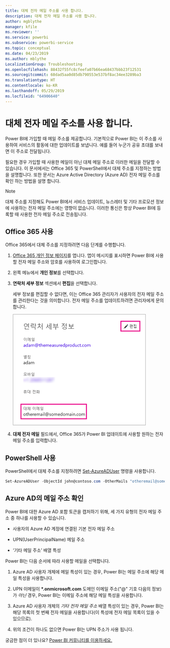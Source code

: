 ```yaml
---
title: 대체 전자 메일 주소를 사용 합니다.
description: 대체 전자 메일 주소를 사용 합니다.
author: mgblythe
manager: kfile
ms.reviewer: ''
ms.service: powerbi
ms.subservice: powerbi-service
ms.topic: conceptual
ms.date: 04/23/2019
ms.author: mblythe
LocalizationGroup: Troubleshooting
ms.openlocfilehash: 88432f55fc8cfeefa07b66ea68437bbb23f12531
ms.sourcegitcommit: 60dad5aa0d85db790553e537bf8ac34ee3289ba3
ms.translationtype: HT
ms.contentlocale: ko-KR
ms.lasthandoff: 05/29/2019
ms.locfileid: "64906640"
---
```

# <a name="use-an-alternate-email-address"></a>대체 전자 메일 주소를 사용 합니다.

Power BI에 가입할 때 메일 주소를 제공합니다. 기본적으로 Power BI는 이 주소를 사용하여 서비스의 활동에 대한 업데이트를 보냅니다. 예를 들어 누군가 공유 초대를 보내면 이 주소로 전달됩니다.

필요한 경우 가입할 때 사용한 메일이 아닌 대체 메일 주소로 이러한 메일을 전달할 수 있습니다. 이 문서에서는 Office 365 및 PowerShell에서 대체 주소를 지정하는 방법을 설명합니다. 또한 문서는 Azure Active Directory (Azure AD) 전자 메일 주소를 확인 하는 방법을 설명 합니다.

> [!NOTE]
> 대체 주소를 지정해도 Power BI에서 서비스 업데이트, 뉴스레터 및 기타 프로모션 정보에 사용하는 전자 메일 주소에는 영향이 없습니다. 이러한 통신은 항상 Power BI에 등록할 때 사용한 전자 메일 주소로 전송됩니다.

## <a name="use-office-365"></a>Office 365 사용

Office 365에서 대체 주소를 지정하려면 다음 단계를 수행합니다.

1. [Office 365 개인 정보 페이지](https://portal.office.com/account/#personalinfo)를 엽니다. 앱이 메시지를 표시하면 Power BI에 사용할 전자 메일 주소와 암호를 사용하여 로그인합니다.

1. 왼쪽 메뉴에서 **개인 정보**를 선택합니다.

1. **연락처 세부 정보** 섹션에서 **편집**을 선택합니다.

    세부 정보를 편집할 수 없다면, 이는 Office 365 관리자가 사용자의 전자 메일 주소를 관리한다는 것을 의미합니다. 전자 메일 주소를 업데이트하려면 관리자에게 문의합니다.

    ![연락처 세부 정보](media/service-admin-alternate-email-address-for-power-bi/contact-details.png)

1. **대체 전자 메일** 필드에서, Office 365가 Power BI 업데이트에 사용할 원하는 전자 메일 주소를 입력합니다.

## <a name="use-powershell"></a>PowerShell 사용

PowerShell에서 대체 주소를 지정하려면 [Set-AzureADUser](/powershell/module/azuread/set-azureaduser/) 명령을 사용합니다.

```powershell
Set-AzureADUser -ObjectId john@contoso.com -OtherMails "otheremail@somedomain.com"
```

## <a name="email-address-resolution-in-azure-ad"></a>Azure AD의 메일 주소 확인

Power BI에 대한 Azure AD 포함 토큰을 캡처하기 위해, 세 가지 유형의 전자 메일 주소 중 하나를 사용할 수 있습니다.

* 사용자의 Azure AD 계정에 연결된 기본 전자 메일 주소

* UPN(UserPrincipalName) 메일 주소

* ‘기타 메일 주소’ 배열 특성

Power BI는 다음 순서에 따라 사용할 메일을 선택합니다.

1. Azure AD 사용자 개체에 메일 특성이 있는 경우, Power BI는 메일 주소에 해당 메일 특성을 사용합니다.

1. UPN 이메일이 **\*.onmicrosoft.com** 도메인 이메일 주소("\@" 기호 다음의 정보)가 *아닌* 경우, Power BI는 이메일 주소에 해당 메일 특성을 사용합니다.

1. Azure AD 사용자 개체의 *기타 전자 메일 주소* 배열 특성이 있는 경우, Power BI는 해당 목록의 첫 번째 전자 메일을 사용합니다(이 특성에 전자 메일 목록이 있을 수 있으므로).

1. 위의 조건이 하나도 없으면 Power BI는 UPN 주소가 사용 됩니다.

궁금한 점이 더 있나요? [Power BI 커뮤니티를 이용하세요.](http://community.powerbi.com/)
